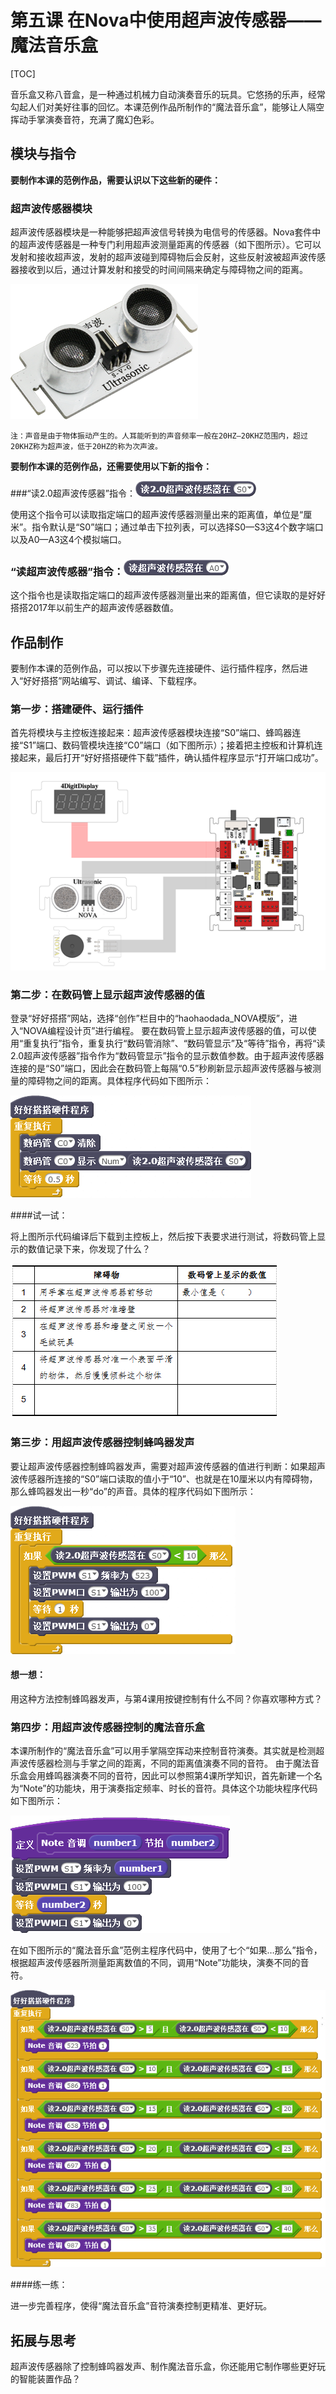 # 第五课 在Nova中使用超声波传感器——魔法音乐盒

[TOC]

音乐盒又称八音盒，是一种通过机械力自动演奏音乐的玩具。它悠扬的乐声，经常勾起人们对美好往事的回忆。本课范例作品所制作的“魔法音乐盒”，能够让人隔空挥动手掌演奏音符，充满了魔幻色彩。



## 模块与指令

**要制作本课的范例作品，需要认识以下这些新的硬件：**

### 超声波传感器模块

超声波传感器模块是一种能够把超声波信号转换为电信号的传感器。Nova套件中的超声波传感器是一种专门利用超声波测量距离的传感器（如下图所示）。它可以发射和接收超声波，发射的超声波碰到障碍物后会反射，这些反射波被超声波传感器接收到以后，通过计算发射和接受的时间间隔来确定与障碍物之间的距离。

![](img/5-1.png)

```
注：声音是由于物体振动产生的。人耳能听到的声音频率一般在20HZ—20KHZ范围内，超过20KHZ称为超声波，低于20HZ的称为次声波。
```



**要制作本课的范例作品，还需要使用以下新的指令：**

###“读2.0超声波传感器”指令：![](img/5a.png)

使用这个指令可以读取指定端口的超声波传感器测量出来的距离值，单位是“厘米”。指令默认是“S0”端口；通过单击下拉列表，可以选择S0—S3这4个数字端口以及A0—A3这4个模拟端口。



### “读超声波传感器”指令：![](img/5b.png)

这个指令也是读取指定端口的超声波传感器测量出来的距离值，但它读取的是好好搭搭2017年以前生产的超声波传感器数值。



## 作品制作

要制作本课的范例作品，可以按以下步骤先连接硬件、运行插件程序，然后进入“好好搭搭”网站编写、调试、编译、下载程序。



### 第一步：搭建硬件、运行插件

首先将模块与主控板连接起来：超声波传感器模块连接“S0”端口、蜂鸣器连接“S1”端口、数码管模块连接“C0”端口（如下图所示）；接着把主控板和计算机连接起来，最后打开“好好搭搭硬件下载”插件，确认插件程序显示“打开端口成功”。

![](img/5-2.png)



### 第二步：在数码管上显示超声波传感器的值

登录“好好搭搭”网站，选择“创作”栏目中的“haohaodada_NOVA模版”，进入“NOVA编程设计页”进行编程。
要在数码管上显示超声波传感器的值，可以使用“重复执行”指令，重复执行“数码管消除”、“数码管显示”及“等待”指令，再将“读2.0超声波传感器”指令作为“数码管显示”指令的显示数值参数。由于超声波传感器连接的是“S0”端口，因此会在数码管上每隔“0.5”秒刷新显示超声波传感器与被测量的障碍物之间的距离。具体程序代码如下图所示：

![](img/5-3.png)

 ####试一试：

 将上图所示代码编译后下载到主控板上，然后按下表要求进行测试，将数码管上显示的数值记录下来，你发现了什么？

![](img/5-3-5.png)



### 第三步：用超声波传感器控制蜂鸣器发声

要让超声波传感器控制蜂鸣器发声，需要对超声波传感器的值进行判断：如果超声波传感器所连接的“S0”端口读取的值小于“10”、也就是在10厘米以内有障碍物，那么蜂鸣器发出一秒“do”的声音。具体的程序代码如下图所示：

![](img/5-4.png)



 #### 想一想：

 用这种方法控制蜂鸣器发声，与第4课用按键控制有什么不同？你喜欢哪种方式？



### 第四步：用超声波传感器控制的魔法音乐盒

本课所制作的“魔法音乐盒”可以用手掌隔空挥动来控制音符演奏。其实就是检测超声波传感器检测与手掌之间的距离，不同的距离值演奏不同的音符。
由于魔法音乐盒会用蜂鸣器演奏不同的音符，因此可以参照第4课所学知识，首先新建一个名为“Note”的功能块，用于演奏指定频率、时长的音符。具体这个功能块程序代码如下图所示：

![](img/5-5.png)

在如下图所示的“魔法音乐盒”范例主程序代码中，使用了七个“如果…那么”指令，根据超声波传感器所测量距离数值的不同，调用“Note”功能块，演奏不同的音符。

![](img/5-6.png)



 ####练一练：

 进一步完善程序，使得“魔法音乐盒”音符演奏控制更精准、更好玩。



## 拓展与思考

超声波传感器除了控制蜂鸣器发声、制作魔法音乐盒，你还能用它制作哪些更好玩的智能装置作品？

